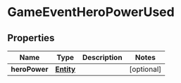 
# GameEventHeroPowerUsed

## Properties
Name | Type | Description | Notes
------------ | ------------- | ------------- | -------------
**heroPower** | [**Entity**](Entity.md) |  |  [optional]



